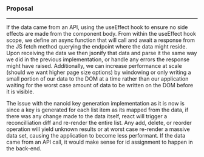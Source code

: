 
### Proposal

---

If the data came from an API, using the useEffect hook to ensure no side effects are made from the component body. From within the useEffect hook scope, we define an async function that will call and await a response from the JS fetch method querying the endpoint where the data might reside. Upon receiving the data we then jsonify that data and parse it the same way we did in the previous implementation, or handle any errors the response might have raised. Additionally, we can increase performance at scale (should we want higher page size options) by windowing or only writing a small portion of our data to the DOM at a time rather than our application waiting for the worst case amount of data to be written on the DOM before it is visible.

The issue with the nanoid key generation implementation as it is now is since a key is generated for each list item as its mapped from the data, if there was any change made to the data itself, react will trigger a reconcilliation diff and re-render the entire list. Any add, delete, or reorder operation will yield unknown results or at worst case re-render a massive data set, causing the application to become less performant. If the data came from an API call, it would make sense for id assignment to happen in the back-end.